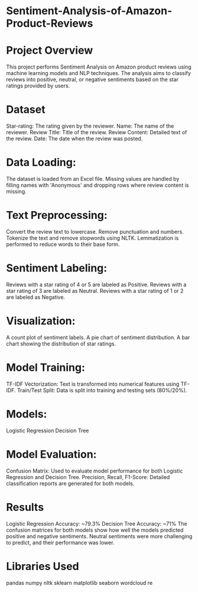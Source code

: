 # Sentiment-Analysis-of-Amazon-Product-Reviews

# Project Overview
This project performs Sentiment Analysis on Amazon product reviews using machine learning models and NLP techniques. The analysis aims to classify reviews into positive, neutral, or negative sentiments based on the star ratings provided by users.

# Dataset
Star-rating: The rating given by the reviewer.
Name: The name of the reviewer.
Review Title: Title of the review.
Review Content: Detailed text of the review.
Date: The date when the review was posted.

# Data Loading:
The dataset is loaded from an Excel file.
Missing values are handled by filling names with 'Anonymous' and dropping rows where review content is missing.

# Text Preprocessing:
Convert the review text to lowercase.
Remove punctuation and numbers.
Tokenize the text and remove stopwords using NLTK.
Lemmatization is performed to reduce words to their base form.

# Sentiment Labeling:
Reviews with a star rating of 4 or 5 are labeled as Positive.
Reviews with a star rating of 3 are labeled as Neutral.
Reviews with a star rating of 1 or 2 are labeled as Negative.

# Visualization:
A count plot of sentiment labels.
A pie chart of sentiment distribution.
A bar chart showing the distribution of star ratings.

# Model Training:
TF-IDF Vectorization: Text is transformed into numerical features using TF-IDF.
Train/Test Split: Data is split into training and testing sets (80%/20%).

# Models:
Logistic Regression
Decision Tree

# Model Evaluation:
Confusion Matrix: Used to evaluate model performance for both Logistic Regression and Decision Tree.
Precision, Recall, F1-Score: Detailed classification reports are generated for both models.

# Results
Logistic Regression Accuracy: ~79.3%
Decision Tree Accuracy: ~71%
The confusion matrices for both models show how well the models predicted positive and negative sentiments. Neutral sentiments were more challenging to predict, and their performance was lower.

# Libraries Used
pandas
numpy
nltk
sklearn
matplotlib
seaborn
wordcloud
re
